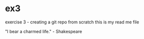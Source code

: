 # ex3
exercise 3 - creating a git repo from scratch 
this is my read me file

"I bear a charmed life." - Shakespeare

